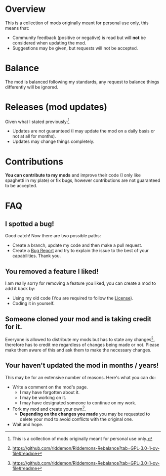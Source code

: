 # Overview
This is a collection of mods originally meant for personal use only, this means that:
- Community feedback (positive or negative) is read but will **not** be considered when updating the mod.
- Suggestions may be given, but requests will not be accepted.

# Balance
The mod is balanced following my standards, any request to balance things differently will be ignored.

# Releases (mod updates)
Given what I stated previously:[^1]
- Updates are not guaranteed (I may update the mod on a daily basis or not at all for months).
- Updates may change things completely.

# Contributions
**You can contribute to my mods** and improve their code (I only like spaghetti in my plate) or fix bugs, however contributions are not guaranteed to be accepted.



# FAQ
## I spotted a bug!
Good catch! Now there are two possible paths:
- Create a branch, update my code and then make a pull request.
- Create a [Bug Report](https://github.com/riddemon/Riddemons-Rebalance/issues) and try to explain the issue to the best of your capabilities.
Thank you.

## You removed a feature I liked!
I am really sorry for removing a feature you liked, you can create a mod to add it back by:
- Using my old code (You are required to follow the [License](https://github.com/riddemon/Riddemons-Rebalance?tab=GPL-3.0-1-ov-file#readme)).
- Coding it in yourself.

## Someone cloned your mod and is taking credit for it.
Everyone is allowed to distribute my mods but has to state any changes[^2], therefore has to credit me regardless of changes being made or not.
Please make them aware of this and ask them to make the necessary changes.

## Your haven't updated the mod in months / years!
This may be for an extensive number of reasons. Here's what you can do:
- Write a comment on the mod's page.
  - I may have forgotten about it.
  - I may be working on it.
  - I may have designated someone to continue on my work.
- Fork my mod and create your own[^2].
  - **Depending on the changes you made** you may be requested to delete your mod to avoid conflicts with the original one.
- Wait and hope.

[^1]: This is a collection of mods originally meant for personal use only.
[^2]: https://github.com/riddemon/Riddemons-Rebalance?tab=GPL-3.0-1-ov-file#readme

